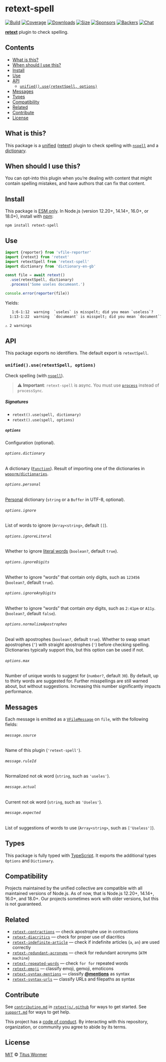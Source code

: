 # retext-spell

[![Build][build-badge]][build]
[![Coverage][coverage-badge]][coverage]
[![Downloads][downloads-badge]][downloads]
[![Size][size-badge]][size]
[![Sponsors][sponsors-badge]][collective]
[![Backers][backers-badge]][collective]
[![Chat][chat-badge]][chat]

**[retext][]** plugin to check spelling.

## Contents

*   [What is this?](#what-is-this)
*   [When should I use this?](#when-should-i-use-this)
*   [Install](#install)
*   [Use](#use)
*   [API](#api)
    *   [`unified().use(retextSpell, options)`](#unifieduseretextspell-options)
*   [Messages](#messages)
*   [Types](#types)
*   [Compatibility](#compatibility)
*   [Related](#related)
*   [Contribute](#contribute)
*   [License](#license)

## What is this?

This package is a [unified][] ([retext][]) plugin to check spelling with
[`nspell`][nspell] and a [dictionary][dictionaries].

## When should I use this?

You can opt-into this plugin when you’re dealing with content that might contain
spelling mistakes, and have authors that can fix that content.

## Install

This package is [ESM only][esm].
In Node.js (version 12.20+, 14.14+, 16.0+, or 18.0+), install with [npm][]:

```sh
npm install retext-spell
```

## Use

```js
import {reporter} from 'vfile-reporter'
import {retext} from 'retext'
import retextSpell from 'retext-spell'
import dictionary from 'dictionary-en-gb'

const file = await retext()
  .use(retextSpell, dictionary)
  .process('Some useles documeant.')

console.error(reporter(file))
```

Yields:

```txt
   1:6-1:12  warning  `useles` is misspelt; did you mean `useless`?      useles     retext-spell
  1:13-1:22  warning  `documeant` is misspelt; did you mean `document`?  documeant  retext-spell

⚠ 2 warnings
```

## API

This package exports no identifiers.
The default export is `retextSpell`.

### `unified().use(retextSpell, options)`

Check spelling (with [`nspell`][nspell]).

> ⚠️ **Important**: `retext-spell` is async.
> You must use [`process`][process] instead of `processSync`.

##### Signatures

*   `retext().use(spell, dictionary)`
*   `retext().use(spell, options)`

##### `options`

Configuration (optional).

###### `options.dictionary`

A dictionary ([`Function`][dictionaries]).
Result of importing one of the dictionaries in
[`wooorm/dictionaries`][dictionaries].

###### `options.personal`

[Personal][] dictionary (`string` or a `Buffer` in UTF-8, optional).

###### `options.ignore`

List of words to ignore (`Array<string>`, default `[]`).

###### `options.ignoreLiteral`

Whether to ignore [literal words][literal] (`boolean?`, default `true`).

###### `options.ignoreDigits`

Whether to ignore “words” that contain only digits, such as `123456`
(`boolean?`, default `true`).
###### `options.ignoreAnyDigits`

Whether to ignore “words” that contain *any* digits, such as `2:41pm` or `A11y`.
(`boolean?`, default `false`).

###### `options.normalizeApostrophes`

Deal with apostrophes (`boolean?`, default `true`).
Whether to swap smart apostrophes (`’`) with straight apostrophes (`'`) before
checking spelling.
Dictionaries typically support this, but this option can be used if not.

###### `options.max`

Number of unique words to suggest for (`number?`, default `30`).
By default, up to thirty words are suggested for.
Further misspellings are still warned about, but without suggestions.
Increasing this number significantly impacts performance.

## Messages

Each message is emitted as a [`VFileMessage`][vfile-message] on `file`, with
the following fields:

###### `message.source`

Name of this plugin (`'retext-spell'`).

###### `message.ruleId`

Normalized not ok word (`string`, such as `'useles'`).

###### `message.actual`

Current not ok word (`string`, such as `'Useles'`).

###### `message.expected`

List of suggestions of words to use (`Array<string>`, such as `['Useless']`).

## Types

This package is fully typed with [TypeScript][].
It exports the additional types `Options` and `Dictionary`.

## Compatibility

Projects maintained by the unified collective are compatible with all maintained
versions of Node.js.
As of now, that is Node.js 12.20+, 14.14+, 16.0+, and 18.0+.
Our projects sometimes work with older versions, but this is not guaranteed.

## Related

*   [`retext-contractions`](https://github.com/retextjs/retext-contractions)
    — check apostrophe use in contractions
*   [`retext-diacritics`](https://github.com/retextjs/retext-diacritics)
    — check for proper use of diacritics
*   [`retext-indefinite-article`](https://github.com/retextjs/retext-indefinite-article)
    — check if indefinite articles (`a`, `an`) are used correctly
*   [`retext-redundant-acronyms`](https://github.com/retextjs/retext-redundant-acronyms)
    — check for redundant acronyms (`ATM machine`)
*   [`retext-repeated-words`](https://github.com/retextjs/retext-repeated-words)
    — check `for for` repeated words
*   [`retext-emoji`](https://github.com/retextjs/retext-emoji)
    — classify emoji, gemoji, emoticons
*   [`retext-syntax-mentions`](https://github.com/retextjs/retext-syntax-mentions)
    — classify [**@mentions**](https://github.com/blog/821) as syntax
*   [`retext-syntax-urls`](https://github.com/retextjs/retext-syntax-urls)
    — classify URLs and filepaths as syntax

## Contribute

See [`contributing.md`][contributing] in [`retextjs/.github`][health] for ways
to get started.
See [`support.md`][support] for ways to get help.

This project has a [code of conduct][coc].
By interacting with this repository, organization, or community you agree to
abide by its terms.

## License

[MIT][license] © [Titus Wormer][author]

<!-- Definitions -->

[build-badge]: https://github.com/retextjs/retext-spell/workflows/main/badge.svg

[build]: https://github.com/retextjs/retext-spell/actions

[coverage-badge]: https://img.shields.io/codecov/c/github/retextjs/retext-spell.svg

[coverage]: https://codecov.io/github/retextjs/retext-spell

[downloads-badge]: https://img.shields.io/npm/dm/retext-spell.svg

[downloads]: https://www.npmjs.com/package/retext-spell

[size-badge]: https://img.shields.io/bundlephobia/minzip/retext-spell.svg

[size]: https://bundlephobia.com/result?p=retext-spell

[sponsors-badge]: https://opencollective.com/unified/sponsors/badge.svg

[backers-badge]: https://opencollective.com/unified/backers/badge.svg

[collective]: https://opencollective.com/unified

[chat-badge]: https://img.shields.io/badge/chat-discussions-success.svg

[chat]: https://github.com/retextjs/retext/discussions

[npm]: https://docs.npmjs.com/cli/install

[esm]: https://gist.github.com/sindresorhus/a39789f98801d908bbc7ff3ecc99d99c

[typescript]: https://www.typescriptlang.org

[health]: https://github.com/retextjs/.github

[contributing]: https://github.com/retextjs/.github/blob/main/contributing.md

[support]: https://github.com/retextjs/.github/blob/main/support.md

[coc]: https://github.com/retextjs/.github/blob/main/code-of-conduct.md

[license]: license

[author]: https://wooorm.com

[unified]: https://github.com/unifiedjs/unified

[retext]: https://github.com/retextjs/retext

[vfile-message]: https://github.com/vfile/vfile-message

[literal]: https://github.com/syntax-tree/nlcst-is-literal#isliteralparent-index

[process]: https://github.com/unifiedjs/unified#processorprocessfilevalue-done

[dictionaries]: https://github.com/wooorm/dictionaries

[nspell]: https://github.com/wooorm/nspell

[personal]: https://github.com/wooorm/nspell#personal-dictionary-documents
